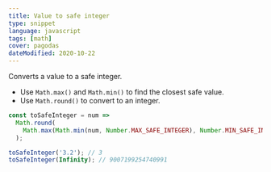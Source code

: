```yaml
---
title: Value to safe integer
type: snippet
language: javascript
tags: [math]
cover: pagodas
dateModified: 2020-10-22
---
```


Converts a value to a safe integer.

- Use `Math.max()` and `Math.min()` to find the closest safe value.
- Use `Math.round()` to convert to an integer.

```js
const toSafeInteger = num =>
  Math.round(
    Math.max(Math.min(num, Number.MAX_SAFE_INTEGER), Number.MIN_SAFE_INTEGER)
  );

toSafeInteger('3.2'); // 3
toSafeInteger(Infinity); // 9007199254740991
```
